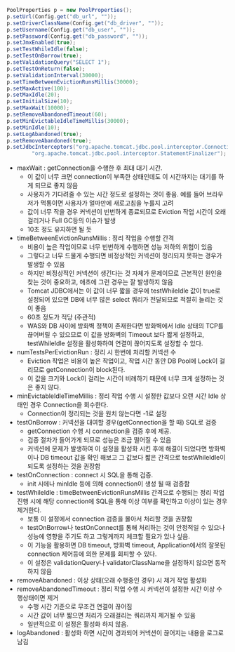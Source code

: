 ```java
PoolProperties p = new PoolProperties();
p.setUrl(Config.get("db_url", ""));
p.setDriverClassName(Config.get("db_driver", ""));
p.setUsername(Config.get("db_user", ""));
p.setPassword(Config.get("db_password", ""));
p.setJmxEnabled(true);
p.setTestWhileIdle(false);
p.setTestOnBorrow(true);
p.setValidationQuery("SELECT 1");
p.setTestOnReturn(false);
p.setValidationInterval(30000);
p.setTimeBetweenEvictionRunsMillis(30000);
p.setMaxActive(100);
p.setMaxIdle(20);
p.setInitialSize(10);
p.setMaxWait(10000);
p.setRemoveAbandonedTimeout(60);
p.setMinEvictableIdleTimeMillis(30000);
p.setMinIdle(10);
p.setLogAbandoned(true);
p.setRemoveAbandoned(true);
p.setJdbcInterceptors("org.apache.tomcat.jdbc.pool.interceptor.ConnectionState;"+
        "org.apache.tomcat.jdbc.pool.interceptor.StatementFinalizer");
```

* maxWait : getConnection을 수행한 후 최대 대기 시간.
  * 이 값이 너무 크면 connection이 부족한 상태인데도 이 시간까지는 대기를 하게 되므로 좋지 않음
  * 사용자가 기다려줄 수 있는 시간 정도로 설정하는 것이 좋음. 예를 들어 브라우저가 먹통이면 사용자가 얼마만에 새로고침을 누를지 고려
  * 값이 너무 작을 경우 커넥션이 빈번하게 종료되므로 Eviction 작업 시간이 오래걸리거나 Full GC등의 이슈가 발생
  * 10초 정도 유지하면 될 듯
* timeBetweenEvictionRunsMillis : 정리 작업을 수행할 간격
  * 비용이 높은 작업이므로 너무 빈번하게 수행하면 성능 저하의 위험이 있음
  * 그렇다고 너무 드물게 수행되면 비정상적인 커넥션이 정리되지 못하는 경우가 발생할 수 있음
  * 하지만 비정상적인 커넥션이 생긴다는 것 자체가 문제이므로 근본적인 원인을 찾는 것이 중요하고, 애초에 그런 경우는 잘 발생하지 않음
  * Tomcat JDBC에서는 이 값이 너무 짧을 경우에 testWhileIdle 값이 true로 설정되어 있으면 DB에 너무 많은 select 쿼리가 전달되므로 적절히 늘리는 것이 좋음
  * 60초 정도가 적당 (주관적)
  * WAS와 DB 사이에 방화벽 정책이 존재한다면 방화벽에서 Idle 상태의 TCP를 끊어버릴 수 있으므로 이 값을 방화벽의 Timeout 보다 짧게 설정하고, testWhileIdle 설정을 활성화하여 연결이 끊어지도록 설정할 수 있다.
* numTestsPerEvictionRun : 정리 시 한번에 처리할 커넥션 수
  * Eviction 작업은 비용이 높은 작업이고, 작업 시간 동안 DB Pool에 Lock이 걸리므로 getConnection이 block된다.
  * 이 값을 크기와 Lock이 걸리는 시간이 비례하기 때문에 너무 크게 설정하는 것은 좋지 않다.
* minEvictableIdleTimeMillis : 정리 작업 수행 시 설정한 값보다 오랜 시간 Idle 상태인 경우 Connection을 회수한다.
  * Connection이 정리되는 것을 원치 않는다면 -1로 설정
* testOnBorrow : 커넥션을 대여할 경우(getConnection을 할 때) SQL로 검증
  * getConnection 수행 시 connection을 검증 후에 제공.
  * 검증 절차가 들어가게 되므로 성능은 조금 떨어질 수 있음
  * 커넥션에 문제가 발생하여 이 설정을 활성화 시킨 후에 해결이 되었다면 방화벽이나 DB timeout 값을 확인 해보고 그 값보다 짧은 간격으로 testWhileIdle이 되도록 설정하는 것을 권장함
* testOnConnection : connect 시 SQL을 통해 검증.
  * init 시에나 minIdle 등에 의해 connection이 생성 될 때 검증함
* testWhileIdle : timeBetweenEvictionRunsMillis 간격으로 수행되는 정리 작업 진행 시에 해당 connection에 SQL을 통해 이상 여부를 확인하고 이상이 있는 경우 제거한다.
  * 보통 이 설정에서 connection 검증을 몰아서 처리할 것을 권장함
  * testOnBorrow나 testOnConnect를 통해 처리하는 것이 안정적일 수 있으나 성능에 영향을 주기도 하고 그렇게까지 체크할 필요가 있나 싶음.
  * 이 기능을 활용하면 DB timeout, 방화벽 timeout, Application에서의 잘못된 connection 제어등에 의한 문제를 회피할 수 있다.
  * 이 설정은 validationQuery나 validatorClassName을 설정하지 않으면 동작하지 않음
* removeAbandoned : 이상 상태(오래 수행중인 경우) 시 제거 작업 활성화
* removeAbandonedTimeout : 정리 작업 수행 시 커넥션이 설정한 시간 이상 수행상태이면 제거
  * 수행 시간 기준으로 무조건 연결이 끊어짐
  * 시간 값이 너무 짧으면 처리가 오래걸리는 쿼리까지 제거될 수 있음
  * 일반적으로 이 설정은 활성화 하지 않음.
* logAbandoned : 활성화 하면 시간이 경과되어 커넥션이 끊어지는 내용을 로그로 남김